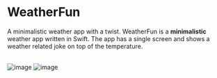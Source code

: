 # WeatherFun
A minimalistic weather app with a twist.
WeatherFun is a **minimalistic** weather app written in Swift. The app has a single screen and shows a weather related joke on top of the temperature.</br></br>

![image](https://user-images.githubusercontent.com/24807183/96429382-2a5df500-1201-11eb-80bf-ffa1ee8a6466.png)   ![image](https://user-images.githubusercontent.com/24807183/96429574-63966500-1201-11eb-9969-e8681ad98fe9.png)





